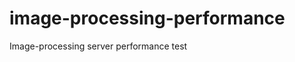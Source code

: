 image-processing-performance
============================

Image-processing server performance test
